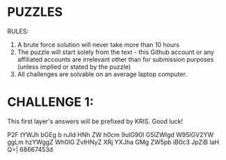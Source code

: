 # PUZZLES
RULES:
1. A brute force solution will never take more than 10 hours
2. The puzzle will start solely from the text - this Github account or any affiliated accounts are irrelevant other than for submission purposes (unless implied or stated by the puzzle)
3. All challenges are solvable on an average laptop computer.
# CHALLENGE 1:
This first layer's answers will be prefixed by KRIS. Good luck!

P2F tYWJh bGEg b nJld HNh ZW h0cm 9uIG90I G5lZWIgd W95IGV2YW ggLm hzYWggZ Wh0IG ZvIHNyZ XRj YXJha GMg ZW5pb iB0c3 JpZiB laH Q=| 68667453d
